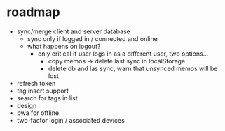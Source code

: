 # roadmap

- sync/merge client and server database
  - sync only if logged in / connected and online
  - what happens on logout?
    - only critical if user logs in as a different user, two options...
      - copy memos -> delete last sync in localStorage
      - delete db and las sync, warn that unsynced memos will be lost
- refresh token
- tag insert support
- search for tags in list
- design
- pwa for offline
- two-factor login / associated devices
